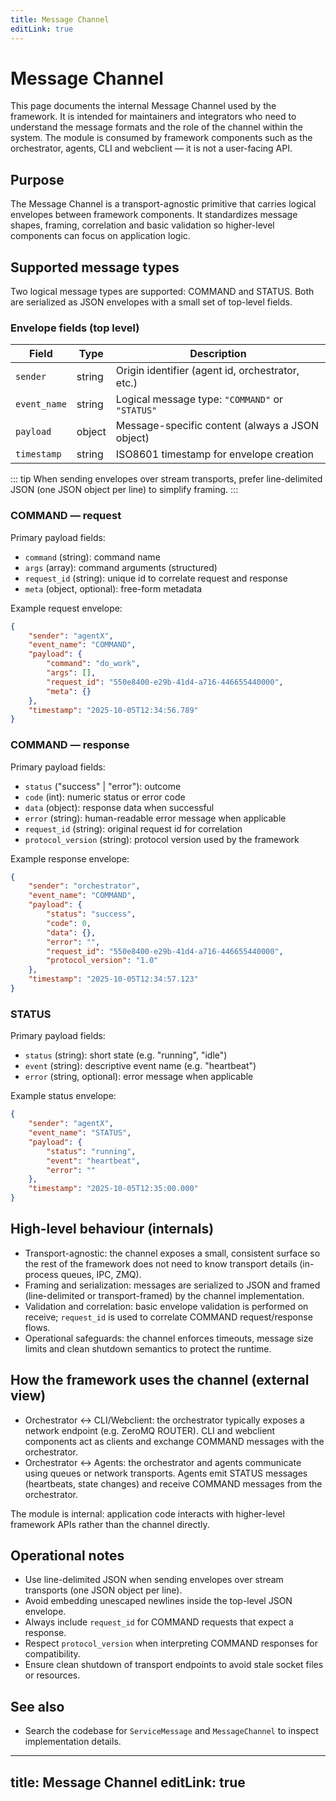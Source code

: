 ```yaml
---
title: Message Channel
editLink: true
---
```


# Message Channel

This page documents the internal Message Channel used by the framework. It is intended for maintainers and integrators who need to understand the message formats and the role of the channel within the system. The module is consumed by framework components such as the orchestrator, agents, CLI and webclient — it is not a user-facing API.

## Purpose

The Message Channel is a transport-agnostic primitive that carries logical envelopes between framework components. It standardizes message shapes, framing, correlation and basic validation so higher-level components can focus on application logic.

## Supported message types

Two logical message types are supported: COMMAND and STATUS. Both are serialized as JSON envelopes with a small set of top-level fields.

### Envelope fields (top level)

| Field | Type | Description |
|---|---|---|
| `sender` | string | Origin identifier (agent id, orchestrator, etc.) |
| `event_name` | string | Logical message type: `"COMMAND"` or `"STATUS"` |
| `payload` | object | Message-specific content (always a JSON object) |
| `timestamp` | string | ISO8601 timestamp for envelope creation |

::: tip
When sending envelopes over stream transports, prefer line-delimited JSON (one JSON object per line) to simplify framing.
:::

### COMMAND — request

Primary payload fields:

- `command` (string): command name
- `args` (array): command arguments (structured)
- `request_id` (string): unique id to correlate request and response
- `meta` (object, optional): free-form metadata

Example request envelope:

```json
{
	"sender": "agentX",
	"event_name": "COMMAND",
	"payload": {
		"command": "do_work",
		"args": [],
		"request_id": "550e8400-e29b-41d4-a716-446655440000",
		"meta": {}
	},
	"timestamp": "2025-10-05T12:34:56.789"
}
```

### COMMAND — response

Primary payload fields:

- `status` ("success" | "error"): outcome
- `code` (int): numeric status or error code
- `data` (object): response data when successful
- `error` (string): human-readable error message when applicable
- `request_id` (string): original request id for correlation
- `protocol_version` (string): protocol version used by the framework

Example response envelope:

```json
{
	"sender": "orchestrator",
	"event_name": "COMMAND",
	"payload": {
		"status": "success",
		"code": 0,
		"data": {},
		"error": "",
		"request_id": "550e8400-e29b-41d4-a716-446655440000",
		"protocol_version": "1.0"
	},
	"timestamp": "2025-10-05T12:34:57.123"
}
```

### STATUS

Primary payload fields:

- `status` (string): short state (e.g. "running", "idle")
- `event` (string): descriptive event name (e.g. "heartbeat")
- `error` (string, optional): error message when applicable

Example status envelope:

```json
{
	"sender": "agentX",
	"event_name": "STATUS",
	"payload": {
		"status": "running",
		"event": "heartbeat",
		"error": ""
	},
	"timestamp": "2025-10-05T12:35:00.000"
}
```

## High-level behaviour (internals)

- Transport-agnostic: the channel exposes a small, consistent surface so the rest of the framework does not need to know transport details (in-process queues, IPC, ZMQ).
- Framing and serialization: messages are serialized to JSON and framed (line-delimited or transport-framed) by the channel implementation.
- Validation and correlation: basic envelope validation is performed on receive; `request_id` is used to correlate COMMAND request/response flows.
- Operational safeguards: the channel enforces timeouts, message size limits and clean shutdown semantics to protect the runtime.

## How the framework uses the channel (external view)

- Orchestrator ↔ CLI/Webclient: the orchestrator typically exposes a network endpoint (e.g. ZeroMQ ROUTER). CLI and webclient components act as clients and exchange COMMAND messages with the orchestrator.
- Orchestrator ↔ Agents: the orchestrator and agents communicate using queues or network transports. Agents emit STATUS messages (heartbeats, state changes) and receive COMMAND messages from the orchestrator.

The module is internal: application code interacts with higher-level framework APIs rather than the channel directly.

## Operational notes

- Use line-delimited JSON when sending envelopes over stream transports (one JSON object per line).
- Avoid embedding unescaped newlines inside the top-level JSON envelope.
- Always include `request_id` for COMMAND requests that expect a response.
- Respect `protocol_version` when interpreting COMMAND responses for compatibility.
- Ensure clean shutdown of transport endpoints to avoid stale socket files or resources.

## See also

- Search the codebase for `ServiceMessage` and `MessageChannel` to inspect implementation details.

---
title: Message Channel
editLink: true
---

